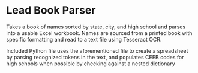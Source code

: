 # Lead Book Parser

Takes a book of names sorted by state, city, and high school and parses into a usable Excel workbook.
Names are sourced from a printed book with specific formatting and read to a text file using Tesseract OCR.

Included Python file uses the aforementioned file to create a spreadsheet by parsing recognized tokens in the text,
and populates CEEB codes for high schools when possible by checking against a nested dictionary
